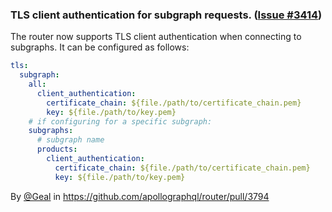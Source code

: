 ### TLS client authentication for subgraph requests. ([Issue #3414](https://github.com/apollographql/router/issues/3414))

The router now supports TLS client authentication when connecting to subgraphs. It can be configured as follows:

```yaml
tls:
  subgraph:
    all:
      client_authentication:
        certificate_chain: ${file./path/to/certificate_chain.pem}
        key: ${file./path/to/key.pem}
    # if configuring for a specific subgraph:
    subgraphs:
      # subgraph name
      products:
        client_authentication:
          certificate_chain: ${file./path/to/certificate_chain.pem}
          key: ${file./path/to/key.pem}
```

By [@Geal](https://github.com/Geal) in https://github.com/apollographql/router/pull/3794